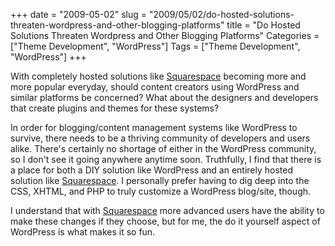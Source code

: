 +++
date = "2009-05-02"
slug = "2009/05/02/do-hosted-solutions-threaten-wordpress-and-other-blogging-platforms"
title = "Do Hosted Solutions Threaten Wordpress and Other Blogging Platforms"
Categories = ["Theme Development", "WordPress"]
Tags = ["Theme Development", "WordPress"]
+++

With completely hosted solutions like [Squarespace](http://www.squarespace.com/) becoming more and more popular everyday, should content creators using WordPress and similar platforms be concerned? What about the designers and developers that create plugins and themes for these systems?

In order for blogging/content management systems like WordPress to survive, there needs to be a thriving community of developers and users alike. There's certainly no shortage of either in the WordPress community, so I don't see it going anywhere anytime soon. Truthfully, I find that there is a place for both a DIY solution like WordPress and an entirely hosted solution like [Squarespace](http://www.squarespace.com/). I personally prefer having to dig deep into the CSS, XHTML, and PHP to truly customize a WordPress blog/site, though.

I understand that with [Squarespace](http://www.squarespace.com/) more advanced users have the ability to make these changes if they choose, but for me, the do it yourself aspect of WordPress is what makes it so fun.
